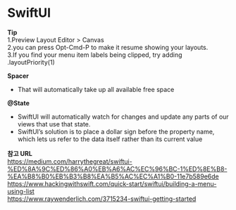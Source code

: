 # SwiftUI
<B>Tip</B></br> 
1.Preview Layout Editor > Canvas</br> 
2.you can press Opt-Cmd-P to make it resume showing your layouts.</br> 
3.If you find your menu item labels being clipped, try adding .layoutPriority(1)

<B>Spacer</B> 
- That will automatically take up all available free space

<B>@State</B> 
- SwiftUI will automatically watch for changes and update any parts of our views that use that state.
- SwiftUI’s solution is to place a dollar sign before the property name, which lets us refer to the data itself                 rather than its current value

<B>참고 URL</B></br>
https://medium.com/harrythegreat/swiftui-%ED%8A%9C%ED%86%A0%EB%A6%AC%EC%96%BC-1%ED%8E%B8-%EA%B8%B0%EB%B3%B8%EA%B5%AC%EC%A1%B0-11e7b589e6de</br>
https://www.hackingwithswift.com/quick-start/swiftui/building-a-menu-using-list</br>
https://www.raywenderlich.com/3715234-swiftui-getting-started</br>
